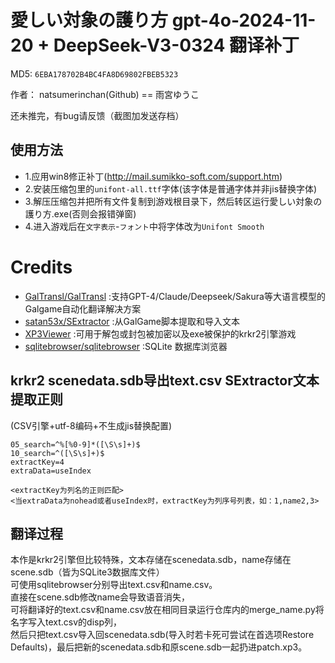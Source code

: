 # 愛しい対象の護り方 gpt-4o-2024-11-20 + DeepSeek-V3-0324 翻译补丁

MD5: `6EBA178702B4BC4FA8D69802FBEB5323`

作者： natsumerinchan(Github) == 雨宮ゆうこ

还未推完，有bug请反馈（截图加发送存档）

## 使用方法
- 1.应用win8修正补丁(http://mail.sumikko-soft.com/support.htm)
- 2.安装压缩包里的`unifont-all.ttf`字体(该字体是普通字体并非jis替换字体)
- 3.解压压缩包并把所有文件复制到游戏根目录下，然后转区运行愛しい対象の護り方.exe(否则会报错弹窗)
- 4.进入游戏后在`文字表示`-`フォント`中将字体改为`Unifont Smooth`

# Credits

- [GalTransl/GalTransl](https://github.com/GalTransl/GalTransl.git) :支持GPT-4/Claude/Deepseek/Sakura等大语言模型的Galgame自动化翻译解决方案
- [satan53x/SExtractor](https://github.com/satan53x/SExtractor.git) :从GalGame脚本提取和导入文本
- [XP3Viewer](https://github.com/Inori/FuckGalEngine/blob/master/Krkr/XP3Viewer.rar) :可用于解包或封包被加密以及exe被保护的krkr2引擎游戏
- [sqlitebrowser/sqlitebrowser](https://github.com/sqlitebrowser/sqlitebrowser.git) :SQLite 数据库浏览器

## krkr2 scenedata.sdb导出text.csv SExtractor文本提取正则
(CSV引擎+utf-8编码+不生成jis替换配置)
```
05_search=^%[%0-9]*([\S\s]+)$
10_search=^([\S\s]+)$
extractKey=4
extraData=useIndex

<extractKey为列名的正则匹配>
<当extraData为nohead或者useIndex时，extractKey为列序号列表，如：1,name2,3>
```

## 翻译过程
本作是krkr2引擎但比较特殊，文本存储在scenedata.sdb，name存储在scene.sdb（皆为SQLite3数据库文件）<br>
可使用sqlitebrowser分别导出text.csv和name.csv。<br>
直接在scene.sdb修改name会导致语音消失，<br>
可将翻译好的text.csv和name.csv放在相同目录运行仓库内的merge_name.py将名字写入text.csv的disp列，<br>
然后只把text.csv导入回scenedata.sdb(导入时若卡死可尝试在首选项Restore Defaults)，最后把新的scenedata.sdb和原scene.sdb一起扔进patch.xp3。
